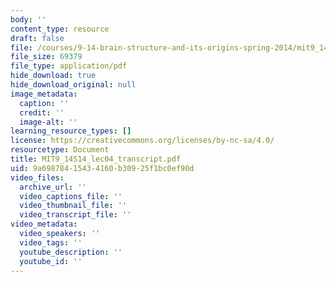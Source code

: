 ```yaml
---
body: ''
content_type: resource
draft: false
file: /courses/9-14-brain-structure-and-its-origins-spring-2014/mit9_14s14_lec04_transcript.pdf
file_size: 69379
file_type: application/pdf
hide_download: true
hide_download_original: null
image_metadata:
  caption: ''
  credit: ''
  image-alt: ''
learning_resource_types: []
license: https://creativecommons.org/licenses/by-nc-sa/4.0/
resourcetype: Document
title: MIT9_14S14_lec04_transcript.pdf
uid: 9a698784-1543-4160-b309-25f1bc0ef90d
video_files:
  archive_url: ''
  video_captions_file: ''
  video_thumbnail_file: ''
  video_transcript_file: ''
video_metadata:
  video_speakers: ''
  video_tags: ''
  youtube_description: ''
  youtube_id: ''
---
```

